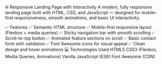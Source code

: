🌐 Responsive Landing Page with Interactivity
A modern, fully responsive landing page built with HTML, CSS, and JavaScript — designed for mobile-first responsiveness, smooth animations, and basic UI interactivity.

✅ Features
✅ Semantic HTML structure
✅ Mobile-first responsive layout (Flexbox + media queries)
✅ Sticky navigation bar with smooth scrolling
✅ Scroll-to-top button
✅ Animated feature sections on scroll
✅ Basic contact form with validation
✅ Font Awesome icons for visual appeal
✅ Clean design and hover animations
💻 Technologies Used
HTML5
CSS3 (Flexbox, Media Queries, Animations)
Vanilla JavaScript (ES6)
Font Awesome (CDN)
